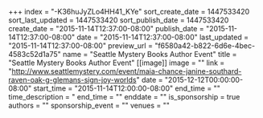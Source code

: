 +++
index = "-K36huJyZLo4HH41_KYe"
sort_create_date = 1447533420
sort_last_updated = 1447533420
sort_publish_date = 1447533420
create_date = "2015-11-14T12:37:00-08:00"
publish_date = "2015-11-14T12:37:00-08:00"
date = "2015-11-14T12:37:00-08:00"
last_updated = "2015-11-14T12:37:00-08:00"
preview_url = "f6580a42-b822-6d6e-4bec-4583c52d1a75"
name = "Seattle Mystery Books Author Event"
title = "Seattle Mystery Books Author Event"
[[image]]
image = ""
link = "http://www.seattlemystery.com/event/maia-chance-janine-southard-raven-oak-g-glemans-sign-joy-worlds"
date = "2015-12-12T00:00:00-08:00"
start_time = "2015-11-14T12:00:00-08:00"
end_time = ""
time_description = "
end_time = ""
enddate = ""
is_sponsorship = true
authors = ""
sponsorship_event = ""
venues = ""
